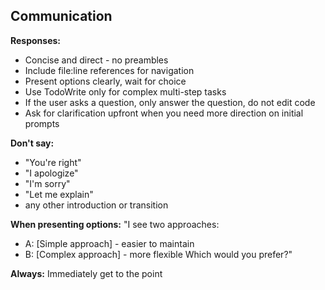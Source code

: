 ## Communication

**Responses:**

- Concise and direct - no preambles
- Include file:line references for navigation
- Present options clearly, wait for choice
- Use TodoWrite only for complex multi-step tasks
- If the user asks a question, only answer the question, do not edit code
- Ask for clarification upfront when you need more direction on initial prompts

**Don't say:**
- "You're right"
- "I apologize"
- "I'm sorry"
- "Let me explain"
- any other introduction or transition

**When presenting options:**
"I see two approaches:

- A: [Simple approach] - easier to maintain
- B: [Complex approach] - more flexible
  Which would you prefer?"

**Always:** Immediately get to the point
